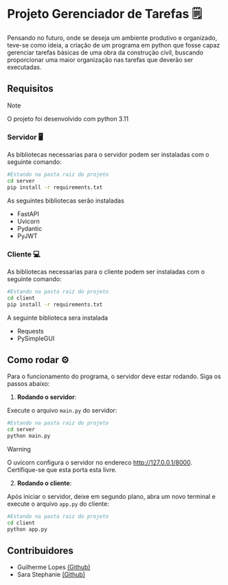 # Projeto Gerenciador de Tarefas 🗒️

Pensando no futuro, onde se deseja um ambiente produtivo e organizado, teve-se como ideia, a criação de um programa em python que fosse capaz gerenciar tarefas básicas de uma obra da construção civil, buscando proporcionar uma maior organização nas tarefas que deverão ser executadas.

## Requisitos

> [!NOTE]
> O projeto foi desenvolvido com python 3.11

### Servidor 🖥
As bibliotecas necessarias para o servidor podem ser instaladas com o seguinte comando: 
```bash
#Estando na pasta raiz do projeto
cd server
pip install -r requirements.txt
``` 

As seguintes bibliotecas serão instaladas

- FastAPI
- Uvicorn
- Pydantic
- PyJWT

### Cliente 💻
As bibliotecas necessarias para o cliente podem ser instaladas com o seguinte comando: 
```bash
#Estando na pasta raiz do projeto
cd client
pip install -r requirements.txt
```
A seguinte biblioteca sera instalada
- Requests
- PySimpleGUI

## Como rodar ⚙️

Para o funcionamento do programa, o servidor deve estar rodando. Siga os passos abaixo:

1. **Rodando o servidor**:

Execute o arquivo ```main.py``` do servidor:
```bash
#Estando na pasta raiz do projeto
cd server
python main.py
```

> [!WARNING]
> O uvicorn configura o servidor no endereco http://127.0.0.1/8000. Certifique-se que esta porta esta livre.

2. **Rodando o cliente**:

Após iniciar o servidor, deixe em segundo plano, abra um novo terminal e execute o arquivo ```app.py``` do cliente:
```bash
#Estando na pasta raiz do projeto
cd client
python app.py
```

## Contribuidores 
- Guilherme Lopes [(Github)](https://github.com/guilhermelopes19)
- Sara Stephanie [(Github)](https://github.com/sarastephanie)
